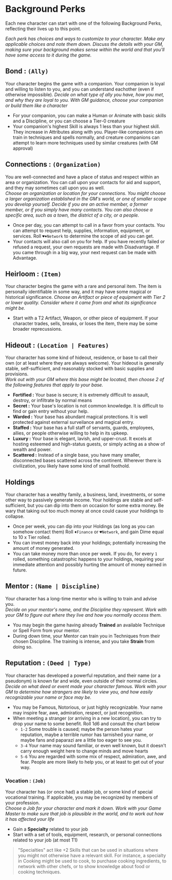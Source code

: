 # Background Perks

Each new character can start with one of the following Background Perks, reflecting their lives up to this point.

*Each perk has choices and ways to customize to your character. Make any applicable choices and note them down. Discuss the details with your GM, making sure your background makes sense within the world and that you'll have some access to it during the game.*



## Bond : `(Ally)`
Your character begins the game with a companion. Your companion is loyal and willing to listen to you, and you can understand eachother (even if otherwise impossible).
*Decide on what type of ally you have, how you met, and why they are loyal to you. With GM guidance, choose your companion or build them like a character*
- For your companion, you can make a Human or Animate with basic skills and a Discipline, or you can choose a Tier-0 creature
- Your companion's highest Skill is always 1 less than your highest skill. They increase in Attributes along with you. Player-like companions can train in techniques and spells normally, and creature companions can attempt to learn more techniques used by similar creatures (with GM approval)

## Connections : `(Organization)`
You are well-connected and have a place of status and respect within an area or organization. You can call upon your contacts for aid and support, and they may sometimes call upon you as well.   
*Choose an organization or location for your connections. You might choose a larger organization established in the GM's world, or one of smaller scope you develop yourself. Decide if you are an active member, a former member, or if you simply have many contacts. You can also choose a specific area, such as a town, the district of a city, or a people.*
- Once per day, you can attempt to call in a favor from your contacts. You can attempt to request help, supplies, information, equipment, or services. Roll `♥♦Network` to determine the scope of aid you can get.
- Your contacts will also call on you for help. If you have recently failed or refused a request, your own requests are made with Disadvantage. If you came through in a big way, your next request can be made with Advantage.

## Heirloom : `(Item)`
Your character begins the game with a rare and personal item. The item is personally identifiable in some way, and it may have some magical or historical significance.
*Choose an Artifact or piece of equipment with Tier 2 or lower quality. Consider where it came from and what its significance might be.*
- Start with a T2 Artifact, Weapon, or other piece of equipment. If your character trades, sells, breaks, or loses the item, there may be some broader reprecussions.

## Hideout : `(Location | Features)`
Your character has some kind of hideout, residence, or base to call their own (or at least where they are always welcome). Your hideout is generally stable, self-sufficient, and reasonably stocked with basic supplies and provisions.    
*Work out with your GM where this base might be located, then choose 2 of the following features that apply to your base.*
- **Fortified :** Your base is secure; it is extremely difficult to assault, destroy, or infiltrate by normal means
- **Secret :** Your base's location is not common knowledge. It is difficult to find or gain entry without your help.
- **Warded :** Your base has abundant magical protections. It is well protected against external surveilance and magical entry.
- **Staffed :** Your base has a full staff of servants, guards, employees, allies, or people otherwise willing to help in its upkeep.
- **Luxury :** Your base is elegant, lavish, and upper-crust. It excels at hosting esteemed and high-status guests, or simply acting as a show of wealth and power.
- **Scattered :** Instead of a single base, you have many smaller, disconnected bases scattered across the continent. Wherever there is civilization, you likely have some kind of small foothold.

## Holdings
Your character has a wealthy family, a business, land, investments, or some other way to passively generate income. Your holdings are stable and self-sufficient, but you can dip into them on occasion for some extra money. Be wary that taking out too much money at once could cause your holdings to collapse.
- Once per week, you can dip into your Holdings (as long as you can somehow contact them) Roll `♦Finance` or `♥Network`, and gain Dime equal to 10 x Tier rolled.
- You can invest money back into your holdings; potentially increasing the amount of money generated.
- You can take money more than once per week. If you do, for every `1` rolled, something catastrophic happens to your holdings, requiring your immediate attention and possibly hurting the amount of money earned in future.

## Mentor : `(Name | Discipline)`
Your character has a long-time mentor who is willing to train and advise you.   
*Decide on your mentor's name, and the Discipline they represent. Work with your GM to figure out where they live and how you normally access them.*
- You may begin the game having already **Trained** an available Technique or Spell Form from your mentor.
- During down time, your Mentor can train you in Techniques from their chosen Discipline. The training is intense, and you take **Strain** from doing so.

## Reputation : `(Deed | Type)`
Your character has developed a powerful reputation, and their name (or a pseudonym) is known far and wide, even outside of their normal circles.   
*Decide on what deed or event made your character famous. Work with your GM to determine how strangers are likely to view you, and how easily recognizable your name or face may be.*
- You may be Famous, Notorious, or just highly recognizable. Your name may inspire fear, awe, admiration, respect, or just recognition.
- When meeting a stranger (or arriving in a new location), you can try to drop your name to some benefit. Roll 1d6 and consult the chart below
  - `1-2` Some trouble is caused; maybe the person hates your reputation, maybe a terrible rumor has tarnished your name, or maybe fans and paparazi are a little too eager to see you.
  - `3-4` Your name may sound familiar, or even well known, but it doesn't carry enough weight here to change minds and move hearts
  - `5-6` You are regarded with some mix of respect, admiration, awe, and fear. People are more likely to help you, or at least to get out of your way.

### Vocation : `(Job)`
Your character has (or once had) a stable job, or some kind of special vocational training. If applicable, you may be recognized by members of your profession.  
*Choose a Job for your character and mark it down. Work with your Game Master to make sure that job is plausible in the world, and to work out how it has affected your life*
- Gain a **Specialty** related to your job
- Start with a set of tools, equipment, research, or personal connections related to your job (at most T1)
> "Specialties" act like +2 Skills that can be used in situations where you might not otherwise have a relevant skill.
>  For instance, a specialty in Cooking might be used to cook, to purchase cooking ingredients, to network with other chefs, or to show knowledge about food or cooking techniques.



